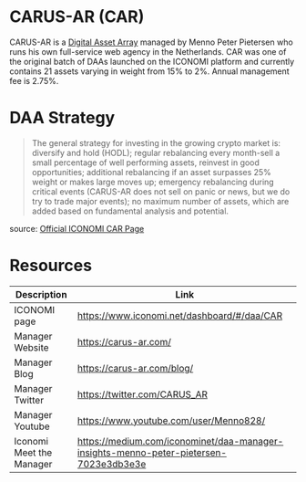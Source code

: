 # CARUS-AR (CAR)
CARUS-AR is a [Digital Asset Array](../Digital-Asset-Arrays.md) managed by Menno Peter Pietersen who runs his own full-service web agency in the Netherlands. CAR was one of the original batch of DAAs launched on the ICONOMI platform and currently contains 21 assets varying in weight from 15% to 2%. Annual management fee is 2.75%.

# DAA Strategy
> The general strategy for investing in the growing crypto market is: diversify and hold (HODL); regular rebalancing every month-sell a small percentage of well performing assets, reinvest in good opportunities; additional rebalancing if an asset surpasses 25% weight or makes large moves up; emergency rebalancing during critical events (CARUS-AR does not sell on panic or news, but we do try to trade major events); no maximum number of assets, which are added based on fundamental analysis and potential.

source: [Official ICONOMI CAR Page](https://www.iconomi.net/dashboard/#/daa/CAR)

# Resources
Description | Link 
---|---
ICONOMI page | https://www.iconomi.net/dashboard/#/daa/CAR
Manager Website | https://carus-ar.com/
Manager Blog | https://carus-ar.com/blog/
Manager Twitter | https://twitter.com/CARUS_AR
Manager Youtube | https://www.youtube.com/user/Menno828/
Iconomi Meet the Manager | https://medium.com/iconominet/daa-manager-insights-menno-peter-pietersen-7023e3db3e3e
